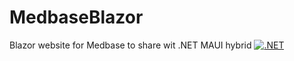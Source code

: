 # MedbaseBlazor
Blazor website for Medbase to share wit .NET MAUI hybrid
[![.NET](https://github.com/tanakamawere/MedbaseBlazor/actions/workflows/dotnet.yml/badge.svg)](https://github.com/tanakamawere/MedbaseBlazor/actions/workflows/dotnet.yml)
